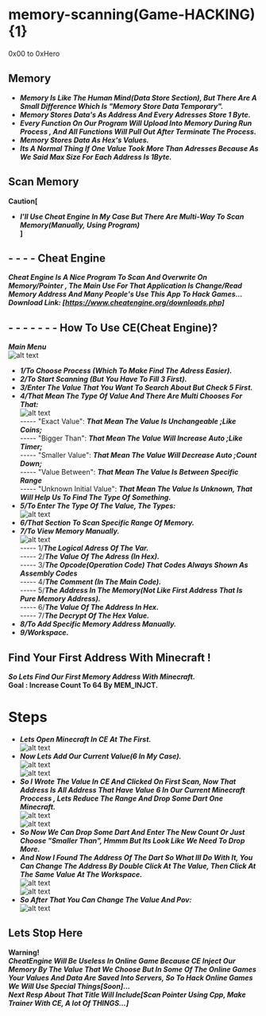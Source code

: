 # memory-scanning(Game-HACKING){1}
0x00 to 0xHero

## Memory     
- ***Memory Is Like The Human Mind(Data Store Section), But There Are A Small Difference Which Is "Memory Store Data Temporary".***     
- ***Memory Stores Data's As Address And Every Adresses Store 1 Byte.***    
- ***Every Function On Our Program Will Upload Into Memory During Run Process , And All Functions Will Pull Out After Terminate The Process.***
- ***Memory Stores Data As Hex's Values.***
- ***Its A Normal Thing If One Value Took More Than Adresses Because As We Said Max Size For Each Address Is 1Byte.***
## Scan Memory     
**Caution[**
- ***I'll Use Cheat Engine In My Case But There Are Multi-Way To Scan Memory(Manually, Using Program)***    
**]**
## - - - - Cheat Engine
***Cheat Engine Is A Nice Program To Scan And Overwrite On Memory/Pointer , The Main Use For That Application Is Change/Read Memory Address And Many People's Use This App To Hack Games...***     
***Download Link: [https://www.cheatengine.org/downloads.php]***    
## - - - - - - - How To Use CE(Cheat Engine)?     
***Main Menu***   
![alt text](https://d.top4top.io/p_2443oddqb1.png)   
- ***1/To Choose Process (Which To Make Find The Adress Easier).***     
- ***2/To Start Scanning (But You Have To Fill 3 First).***    
- ***3/Enter The Value That You Want To Search About But Check 5 First.***    
- ***4/That Mean The Type Of Value And There Are Multi Chooses For That:***    
![alt text](https://h.top4top.io/p_2443gpckh1.png)    
----- "Exact Value": ***That Mean The Value Is Unchangeable ;Like Coins;***    
----- "Bigger Than": ***That Mean The Value Will Increase Auto ;Like Timer;***    
----- "Smaller Value": ***That Mean The Value Will Decrease Auto ;Count Down;***    
----- "Value Between": ***That Mean The Value Is Between Specific Range***    
----- "Unknown Initial Value": ***That Mean The Value Is Unknown, That Will Help Us To Find The Type Of Something.***    
- ***5/To Enter The Type Of The Value, The Types:***      
![alt text](https://i.top4top.io/p_2443nuger1.png)    
- ***6/That Section To Scan Specific Range Of Memory.***     
- ***7/To View Memory Manually.***  
![alt text](https://k.top4top.io/p_244359r2o1.png)    
----- 1/***The Logical Adress Of The Var.***     
----- 2/***The Value Of The Adress (In Hex).***     
----- 3/***The Opcode(Operation Code) That Codes Always Shown As Assembly Codes***     
----- 4/***The Comment (In The Main Code).***    
----- 5/***The Address In The Memory(Not Like First Address That Is Pure Memory Address).***    
----- 6/***The Value Of The Address In Hex.***    
----- 7/***The Decrypt Of The Hex Value.***    
- ***8/To Add Specific Memory Address Manually.***    
- ***9/Workspace.***      
## Find Your First Address With Minecraft !
***So Lets Find Our First Memory Address With Minecraft.***    
**Goal : Increase Count To 64 By MEM_INJCT.**
# Steps
- ***Lets Open Minecraft In CE At The First.***    
![alt text](https://g.top4top.io/p_2443qk6j41.png)    
- ***Now Lets Add Our Current Value(6 In My Case).***    
![alt text](https://j.top4top.io/p_2443oh0ng1.png)    
![alt text](https://e.top4top.io/p_2443thr2p1.png)     
- ***So I Wrote The Value In CE And Clicked On First Scan, Now That Address Is All Address That Have Value 6 In Our Current Minecraft Proccess , Lets Reduce The Range And Drop Some Dart One Minecraft.***    
![alt text](https://h.top4top.io/p_2443uibz32.png)     
![alt text](https://g.top4top.io/p_2443ijrq71.png)        
- ***So Now We Can Drop Some Dart And Enter The New Count Or Just Choose "Smaller Than", Hmmm But Its Look Like We Need To Drop More.***     
- ***And Now I Found The Address Of The Dart So What Ill Do With It, You Can Change The Address By Double Click At The Value, Then Click At The Same Value At The Workspace.***    
![alt text](https://j.top4top.io/p_24438v2q82.png)         
![alt text](https://i.top4top.io/p_2443zc5wv1.png)    
- ***So After That You Can Change The Value And Pov:***    
![alt text](https://e.top4top.io/p_2443uwvm61.png)        
## Lets Stop Here
**Warning!**   
***CheatEngine Will Be Useless In Online Game Because CE Inject Our Memory By The Value That We Choose But In Some Of The Online Games Your Values And Data Are Saved Into Servers, So To Hack Online Games We Will Use Special Things[Soon]...***     
***Next Resp About That Title Will Include[Scan Pointer Using Cpp, Make Trainer With CE, A lot Of THINGS...]***
